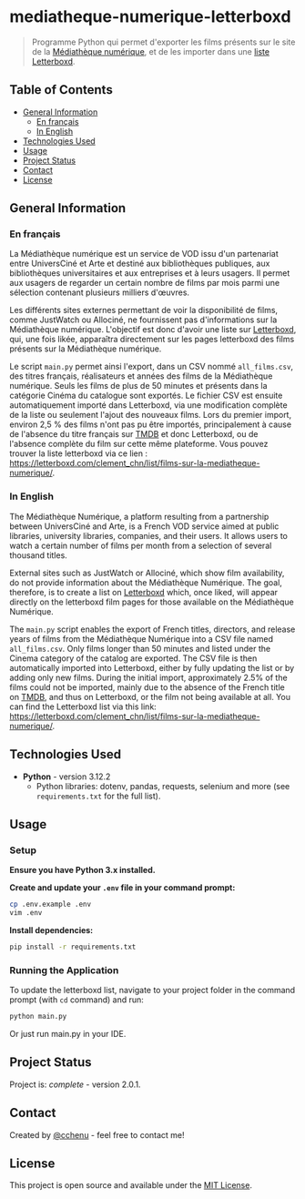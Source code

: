 # mediatheque-numerique-letterboxd
> Programme Python qui permet d'exporter les films présents sur le site de la [Médiathèque numérique](mediatheque-numerique.com), et de les importer dans une [liste Letterboxd](https://letterboxd.com/clement_chn/list/films-sur-la-mediatheque-numerique/).

## Table of Contents
* [General Information](#general-information)
  * [En français](#en-français)
  * [In English](#in-english)
* [Technologies Used](#technologies-used)
* [Usage](#usage)
* [Project Status](#project-status)
* [Contact](#contact)
* [License](#license)

## General Information
### En français
La Médiathèque numérique est un service de VOD issu d'un partenariat entre UniversCiné et Arte et destiné aux bibliothèques publiques, aux bibliothèques universitaires et aux entreprises et à leurs usagers. Il permet aux usagers de regarder un certain nombre de films par mois parmi une sélection contenant plusieurs milliers d'œuvres.

Les différents sites externes permettant de voir la disponibilité de films, comme JustWatch ou Allociné, ne fournissent pas d'informations sur la Médiathèque numérique. L'objectif est donc d'avoir une liste sur [Letterboxd](https://letterboxd.com/), qui, une fois likée, apparaîtra directement sur les pages letterboxd des films présents sur la Médiathèque numérique.

Le script `main.py` permet ainsi l'export, dans un CSV nommé `all_films.csv`, des titres français, réalisateurs et années des films de la Médiathèque numérique. Seuls les films de plus de 50&nbsp;minutes et présents dans la catégorie Cinéma du catalogue sont exportés. Le fichier CSV est ensuite automatiquement importé dans Letterboxd, via une modification complète de la liste ou seulement l'ajout des nouveaux films. Lors du premier import, environ 2,5&nbsp;% des films n'ont pas pu être importés, principalement à cause de l'absence du titre français sur [TMDB](https://www.themoviedb.org/) et donc Letterboxd, ou de l'absence complète du film sur cette même plateforme. Vous pouvez trouver la liste letterboxd via ce lien : https://letterboxd.com/clement_chn/list/films-sur-la-mediatheque-numerique/.

### In English
The Médiathèque Numérique, a platform resulting from a partnership between UniversCiné and Arte, is a French VOD service aimed at public libraries, university libraries, companies, and their users. It allows users to watch a certain number of films per month from a selection of several thousand titles.

External sites such as JustWatch or Allociné, which show film availability, do not provide information about the Médiathèque Numérique. The goal, therefore, is to create a list on [Letterboxd](https://letterboxd.com/) which, once liked, will appear directly on the letterboxd film pages for those available on the Médiathèque Numérique.

The `main.py` script enables the export of French titles, directors, and release years of films from the Médiathèque Numérique into a CSV file named `all_films.csv`. Only films longer than 50&nbsp;minutes and listed under the Cinema category of the catalog are exported. The CSV file is then automatically imported into Letterboxd, either by fully updating the list or by adding only new films. During the initial import, approximately 2.5% of the films could not be imported, mainly due to the absence of the French title on [TMDB](https://www.themoviedb.org/), and thus on Letterboxd, or the film not being available at all. You can find the Letterboxd list via this link: https://letterboxd.com/clement_chn/list/films-sur-la-mediatheque-numerique/.

## Technologies Used
- **Python** - version 3.12.2  
  - Python libraries: dotenv, pandas, requests, selenium and more (see `requirements.txt` for the full list).

## Usage
### Setup
**Ensure you have Python 3.x installed.**

**Create and update your `.env` file in your command prompt:**  
   ```bash
   cp .env.example .env
   vim .env
   ```

**Install dependencies:**
   ```bash
   pip install -r requirements.txt
   ```

### Running the Application
To update the letterboxd list, navigate to your project folder in the command prompt (with `cd` command) and run:
   ```bash
   python main.py
   ```

Or just run main.py in your IDE.


## Project Status
Project is: _complete_ - version 2.0.1.


## Contact
Created by [@cchenu](https://github.com/cchenu/) - feel free to contact me!

## License
This project is open source and available under the [MIT License](LICENSE).

